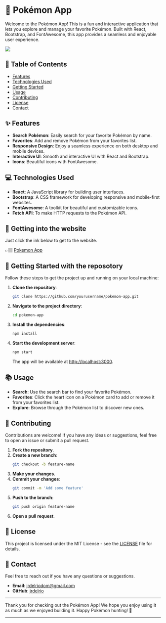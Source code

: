 # 🐾 Pokémon App

Welcome to the Pokémon App! This is a fun and interactive application that lets you explore and manage your favorite Pokémon. Built with React, Bootstrap, and FontAwesome, this app provides a seamless and enjoyable user experience.

<img src="https://wallpapers.com/images/hd/all-pokemon-pictures-bh730s8zr74xsc2p.jpg">

## 📜 Table of Contents
- [Features](#features)
- [Technologies Used](#technologies-used)
- [Getting Started](#getting-started)
- [Usage](#usage)
- [Contributing](#contributing)
- [License](#license)
- [Contact](#contact)

## ✨ Features

- **Search Pokémon**: Easily search for your favorite Pokémon by name.
- **Favorites**: Add and remove Pokémon from your favorites list.
- **Responsive Design**: Enjoy a seamless experience on both desktop and mobile devices.
- **Interactive UI**: Smooth and interactive UI with React and Bootstrap.
- **Icons**: Beautiful icons with FontAwesome.

## 💻 Technologies Used

- **React**: A JavaScript library for building user interfaces.
- **Bootstrap**: A CSS framework for developing responsive and mobile-first websites.
- **FontAwesome**: A toolkit for beautiful and customizable icons.
- **Fetch API**: To make HTTP requests to the Pokémon API.

## 📱 Getting into the website

Just click the ink below to get to the website.

👉🏽 [Pokemon App](https://jrdelrio.github.io/pokemon/)


## 🚀 Getting Started with the reposotory

Follow these steps to get the project up and running on your local machine:

1. **Clone the repository**:
    ```bash
    git clone https://github.com/yourusername/pokemon-app.git
    ```
2. **Navigate to the project directory**:
    ```bash
    cd pokemon-app
    ```
3. **Install the dependencies**:
    ```bash
    npm install
    ```
4. **Start the development server**:
    ```bash
    npm start
    ```

    The app will be available at [http://localhost:3000](http://localhost:3000).

## 📚 Usage

- **Search**: Use the search bar to find your favorite Pokémon.
- **Favorites**: Click the heart icon on a Pokémon card to add or remove it from your favorites list.
- **Explore**: Browse through the Pokémon list to discover new ones.

## 🤝 Contributing

Contributions are welcome! If you have any ideas or suggestions, feel free to open an issue or submit a pull request.

1. **Fork the repository**.
2. **Create a new branch**:
    ```bash
    git checkout -b feature-name
    ```
3. **Make your changes**.
4. **Commit your changes**:
    ```bash
    git commit -m 'Add some feature'
    ```
5. **Push to the branch**:
    ```bash
    git push origin feature-name
    ```
6. **Open a pull request**.

## 📄 License

This project is licensed under the MIT License - see the [LICENSE](LICENSE) file for details.

## 📧 Contact

Feel free to reach out if you have any questions or suggestions.

- **Email**: jrdelriodom@gmail.com
- **GitHub**: [jrdelrio](https://github.com/jrdelrio)

---

Thank you for checking out the Pokémon App! We hope you enjoy using it as much as we enjoyed building it. Happy Pokémon hunting! 🎉

---
